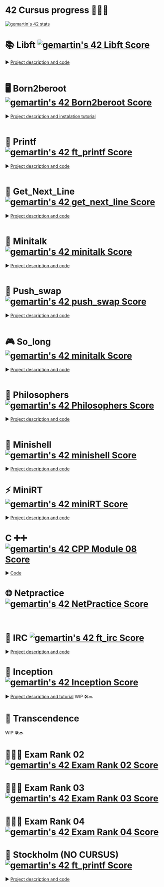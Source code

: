 # 42 Cursus progress 👨🏻‍💻 

[![gemartin's 42 stats](https://badge42.vercel.app/api/v2/cl5fnqd4w001609mrn2pr0pxu/stats?cursusId=21&coalitionId=205)](https://github.com/JaeSeoKim/badge42)

# 📚 Libft [![gemartin's 42 Libft Score](https://badge42.vercel.app/api/v2/cl5fnqd4w001609mrn2pr0pxu/project/2454058)](https://github.com/JaeSeoKim/badge42) 
► [Project description and code](https://github.com/gemartin99/Libft)
<br>
<br>

# 🖥 Born2beroot [![gemartin's 42 Born2beroot Score](https://badge42.vercel.app/api/v2/cl5fnqd4w001609mrn2pr0pxu/project/2470400)](https://github.com/JaeSeoKim/badge42)
► [Project description and instalation tutorial](https://github.com/gemartin99/Born2beroot-Tutorial)
<br>
<br>
# 📝 Printf [![gemartin's 42 ft_printf Score](https://badge42.vercel.app/api/v2/cl5fnqd4w001609mrn2pr0pxu/project/2470176)](https://github.com/JaeSeoKim/badge42)
► [Project description and code](https://github.com/gemartin99/ft_printf)
<br>
<br>
# 📖 Get_Next_Line [![gemartin's 42 get_next_line Score](https://badge42.vercel.app/api/v2/cl5fnqd4w001609mrn2pr0pxu/project/2484886)](https://github.com/JaeSeoKim/badge42)
► [Project description and code](https://github.com/gemartin99/Get_next_line)
<br>
<br>
# 📶 Minitalk [![gemartin's 42 minitalk Score](https://badge42.vercel.app/api/v2/cl5fnqd4w001609mrn2pr0pxu/project/2523665)](https://github.com/JaeSeoKim/badge42)
► [Project description and code](https://github.com/gemartin99/Minitalk)
<br>
<br>
# 🔢 Push_swap [![gemartin's 42 push_swap Score](https://badge42.vercel.app/api/v2/cl5fnqd4w001609mrn2pr0pxu/project/2557802)](https://github.com/JaeSeoKim/badge42)
► [Project description and code](https://github.com/gemartin99/Push_swap)
<br>
<br>
# 🎮 So_long [![gemartin's 42 minitalk Score](https://badge42.vercel.app/api/v2/cl5fnqd4w001609mrn2pr0pxu/project/2523665)](https://github.com/JaeSeoKim/badge42)
► [Project description and code](https://github.com/gemartin99/So_long)
<br>
<br>
# 🍴 Philosophers [![gemartin's 42 Philosophers Score](https://badge42.vercel.app/api/v2/cl5fnqd4w001609mrn2pr0pxu/project/2598323)](https://github.com/JaeSeoKim/badge42)
► [Project description and code](https://github.com/gemartin99/Philosophers)
<br>
<br>
# 🐚 Minishell [![gemartin's 42 minishell Score](https://badge42.vercel.app/api/v2/cl5fnqd4w001609mrn2pr0pxu/project/2598325)](https://github.com/JaeSeoKim/badge42)
► [Project description and code](https://github.com/gemartin99/minishell)
<br>

# ⚡️ MiniRT [![gemartin's 42 miniRT Score](https://badge42.vercel.app/api/v2/cl5fnqd4w001609mrn2pr0pxu/project/2925208)](https://github.com/JaeSeoKim/badge42)
► [Project description and code](https://github.com/gemartin99/MiniRT)
<br>

# C ➕➕ [![gemartin's 42 CPP Module 08 Score](https://badge42.vercel.app/api/v2/cl5fnqd4w001609mrn2pr0pxu/project/3016862)](https://github.com/JaeSeoKim/badge42)
► [Code](https://github.com/gemartin99/CPP00)
<br>

# 🌐 Netpractice [![gemartin's 42 NetPractice Score](https://badge42.vercel.app/api/v2/cl5fnqd4w001609mrn2pr0pxu/project/2923458)](https://github.com/JaeSeoKim/badge42)
<br>

# 💬 IRC [![gemartin's 42 ft_irc Score](https://badge42.vercel.app/api/v2/cl5fnqd4w001609mrn2pr0pxu/project/3017208)](https://github.com/JaeSeoKim/badge42)
► [Project description and code](https://github.com/gemartin99/ft_irc)
<br>

# 🐳 Inception [![gemartin's 42 Inception Score](https://badge42.vercel.app/api/v2/cl5fnqd4w001609mrn2pr0pxu/project/3017264)](https://github.com/JaeSeoKim/badge42)
► [Project description and tutorial](https://github.com/gemartin99/inception) WIP 🛠🔜

# 🏓 Transcendence 

WIP 🛠🔜

# 👨🏻‍🎓 Exam Rank 02 [![gemartin's 42 Exam Rank 02 Score](https://badge42.vercel.app/api/v2/cl5fnqd4w001609mrn2pr0pxu/project/2499279)](https://github.com/JaeSeoKim/badge42)

# 👨🏻‍🎓 Exam Rank 03 [![gemartin's 42 Exam Rank 03 Score](https://badge42.vercel.app/api/v2/cl5fnqd4w001609mrn2pr0pxu/project/2598324)](https://github.com/JaeSeoKim/badge42)

# 👨🏻‍🎓 Exam Rank 04 [![gemartin's 42 Exam Rank 04 Score](https://badge42.vercel.app/api/v2/cl5fnqd4w001609mrn2pr0pxu/project/2991548)](https://github.com/JaeSeoKim/badge42)

# 🦠 Stockholm (NO CURSUS) [![gemartin's 42 ft_printf Score](https://badge42.vercel.app/api/v2/cl5fnqd4w001609mrn2pr0pxu/project/2470176)](https://github.com/JaeSeoKim/badge42) 
► [Project description and code](https://github.com/gemartin99/Stockholm)
